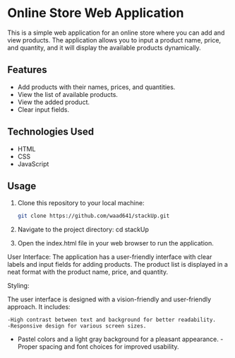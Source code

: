 # Online Store Web Application

This is a simple web application for an online store where you can add and view products. The application allows you to input a product name, price, and quantity, and it will display the available products dynamically.

## Features

- Add products with their names, prices, and quantities.
- View the list of available products.
- View the added product.
- Clear input fields.

## Technologies Used

- HTML
- CSS
- JavaScript

## Usage

1. Clone this repository to your local machine:

   ```bash
   git clone https://github.com/waad641/stackUp.git

   
2. Navigate to the project directory:
    cd stackUp
3. Open the index.html file in your web browser to run the application.

User Interface:
The application has a user-friendly interface with clear labels and input fields for adding products. The product list is displayed in a neat format with the product name, price, and quantity. 


Styling:

The user interface is designed with a vision-friendly and user-friendly approach. It includes:

    -High contrast between text and background for better readability.
    -Responsive design for various screen sizes.
   - Pastel colors and a light gray background for a pleasant appearance.
    -Proper spacing and font choices for improved usability.
